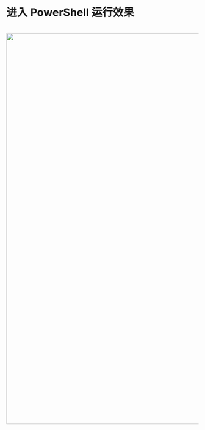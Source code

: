 # 进入 PowerShell 运行效果
<br>
<div align="center">
    <img src="../img/create_vm_cka.gif" width="1024px">
    <br>
</div>
